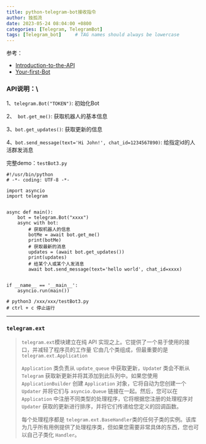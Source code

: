 ```yaml
---
title: python-telegram-bot接收指令
author: 独孤流
date: 2023-05-24 08:04:00 +0800
categories: [Telegram, TelegramBot]
tags: [Telegram_bot]     # TAG names should always be lowercase
---
```


参考：
- [Introduction-to-the-API](https://github.com/python-telegram-bot/python-telegram-bot/wiki/Introduction-to-the-API)
- [Your-first-Bot](https://github.com/python-telegram-bot/python-telegram-bot/wiki/Extensions---Your-first-Bot)

### API说明：\
1、`telegram.Bot("TOKEN")`: 初始化Bot

2、` bot.get_me()`: 获取机器人的基本信息

3、`bot.get_updates()`: 获取更新的信息

4、`bot.send_message(text='Hi John!', chat_id=1234567890)`: 给指定id的人活群发消息

完整demo：`testBot3.py`
```
#!/usr/bin/python
# -*- coding: UTF-8 -*-

import asyncio
import telegram


async def main():
    bot = telegram.Bot("xxxx")
    async with bot:
        # 获取机器人的信息
        botMe = await bot.get_me()
        print(botMe)
        # 获取最新的消息
        updates = (await bot.get_updates())
        print(updates)
        # 给某个人或某个人发消息
        await bot.send_message(text='hello world', chat_id=xxxx)


if __name__ == '__main__':
    asyncio.run(main())

# python3 /xxx/xxx/testBot3.py
# ctrl + c 停止运行
```

----

### `telegram.ext`
> `telegram.ext`模块建立在纯 API 实现之上。它提供了一个易于使用的接口，并减轻了程序员的工作量
> 它由几个类组成，但最重要的是`telegram.ext.Application`
>
> `Application` 类负责从 `update_queue` 中获取更新，`Update`r 类会不断从 `Telegram` 获取新更新并将其添加到此队列中。如果您使用 `ApplicationBuilder` 创建 `Application` 对象，它将自动为您创建一个 `Updater` 并将它们与 `asyncio.Queue` 链接在一起。然后，您可以在 `Application` 中注册不同类型的处理程序，它将根据您注册的处理程序对 `Updater` 获取的更新进行排序，并将它们传递给您定义的回调函数。
>
> 每个处理程序都是 `telegram.ext.BaseHandler`类的任何子类的实例。该库为几乎所有用例提供了处理程序类，但如果您需要非常具体的东西，您也可以自己子类化 `Handler`。